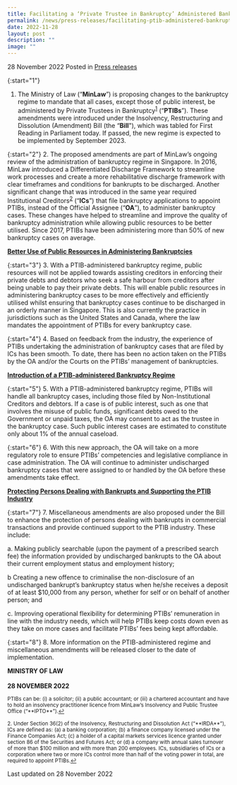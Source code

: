 ```yaml
---
title: Facilitating a ‘Private Trustee in Bankruptcy’ Administered Bankruptcy Regime with the Insolvency, Restructuring and Dissolution (Amendment) Bill
permalink: /news/press-releases/facilitating-ptib-administered-bankruptcy-regime-irda/
date: 2022-11-28
layout: post
description: ""
image: ""
---
```

28 November 2022 Posted in [Press releases](/news/press-releases)

{:start="1"}
1.	The Ministry of Law (“**MinLaw**”) is proposing changes to the bankruptcy regime to mandate that all cases, except those of public interest, be administered by Private Trustees in Bankruptcy<sup><a href="#fn1" id="ref1">1</a></sup> (“**PTIBs**”). These amendments were introduced under the Insolvency, Restructuring and Dissolution (Amendment) Bill (the “**Bill**"), which was tabled for First Reading in Parliament today. If passed, the new regime is expected to be implemented by September 2023.
    
{:start="2"}
2.	The proposed amendments are part of MinLaw’s ongoing review of the administration of bankruptcy regime in Singapore. In 2016, MinLaw introduced a Differentiated Discharge Framework to streamline work processes and create a more rehabilitative discharge framework with clear timeframes and conditions for bankrupts to be discharged. Another significant change that was introduced in the same year required Institutional Creditors<sup><a href="#fn2" id="ref2">2</a></sup> (“**ICs**”) that file bankruptcy applications to appoint PTIBs, instead of the Official Assignee (“**OA**”), to administer bankruptcy cases. These changes have helped to streamline and improve the quality of bankruptcy administration while allowing public resources to be better utilised. Since 2017, PTIBs have been administering more than 50% of new bankruptcy cases on average.

<b><u>Better Use of Public Resources in Administering Bankruptcies</u></b>

{:start="3"}
3.	With a PTIB-administered bankruptcy regime, public resources will not be applied towards assisting creditors in enforcing their private debts and debtors who seek a safe harbour from creditors after being unable to pay their private debts. This will enable public resources in administering bankruptcy cases to be more effectively and efficiently utilised whilst ensuring that bankruptcy cases continue to be discharged in an orderly manner in Singapore. This is also currently the practice in jurisdictions such as the United States and Canada, where the law mandates the appointment of PTIBs for every bankruptcy case.

{:start="4"}
4.	Based on feedback from the industry, the experience of PTIBs undertaking the administration of bankruptcy cases that are filed by ICs has been smooth. To date, there has been no action taken on the PTIBs by the OA and/or the Courts on the PTIBs’ management of bankruptcies.

<b><u>Introduction of a PTIB-administered Bankruptcy Regime</u></b>

{:start="5"}
5.	With a PTIB-administered bankruptcy regime, PTIBs will handle all bankruptcy cases, including those filed by Non-Institutional Creditors and debtors. If a case is of public interest, such as one that involves the misuse of public funds, significant debts owed to the Government or unpaid taxes, the OA may consent to act as the trustee in the bankruptcy case. Such public interest cases are estimated to constitute only about 1% of the annual caseload.
    
{:start="6"}
6.	With this new approach, the OA will take on a more regulatory role to ensure PTIBs’ competencies and legislative compliance in case administration. The OA will continue to administer undischarged bankruptcy cases that were assigned to or handled by the OA before these amendments take effect.
    
<b><u>Protecting Persons Dealing with Bankrupts and Supporting the PTIB Industry</b></u>

{:start="7"}
7.	Miscellaneous amendments are also proposed under the Bill to enhance the protection of persons dealing with bankrupts in commercial transactions and provide continued support to the PTIB industry. These include:

a.	Making publicly searchable (upon the payment of a prescribed search fee) the information provided by undischarged bankrupts to the OA about their current employment status and employment history;

b	Creating a new offence to criminalise the non-disclosure of an undischarged bankrupt’s bankruptcy status when he/she receives a deposit of at least $10,000 from any person, whether for self or on behalf of another person; and 
    
c.	Improving operational flexibility for determining PTIBs’ remuneration in line with the industry needs, which will help PTIBs keep costs down even as they take on more cases and facilitate PTIBs’ fees being kept affordable.

{:start="8"}
8.	More information on the PTIB-administered regime and miscellaneous amendments will be released closer to the date of implementation.

**MINISTRY OF LAW**<br>
<br>**28 NOVEMBER 2022**


<p><sup id="fn1">PTIBs can be: (i) a solicitor; (ii) a public accountant; or (iii) a chartered accountant and have to hold an insolvency practitioner licence from MinLaw’s Insolvency and Public Trustee Office (“**IPTO**”).<a href="#ref1" title="Jump back to footnote 1 in the text.">↩</a></sup></p>

<p><sup id="fn2">2. Under Section 36(2) of the Insolvency, Restructuring and Dissolution Act (“**IRDA**”), ICs are defined as: (a) a banking corporation; (b) a finance company licensed under the Finance Companies Act; (c) a holder of a capital markets services licence granted under section 86 of the Securities and Futures Act; or (d) a company with annual sales turnover of more than $100 million and with more than 200 employees. ICs, subsidiaries of ICs or a corporation where two or more ICs control more than half of the voting power in total, are required to appoint PTIBs.<a href="#ref2" title="Jump back to footnote 2 in the text.">↩</a></sup></p>
 
<p class="right-side-updated">Last updated on 28 November 2022</p>
